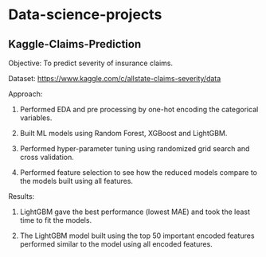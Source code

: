 # Data-science-projects

## Kaggle-Claims-Prediction 

Objective: To predict severity of insurance claims.

Dataset: https://www.kaggle.com/c/allstate-claims-severity/data

Approach:

1. Performed EDA and pre processing by one-hot encoding the categorical variables. 

2. Built ML models using Random Forest, XGBoost and LightGBM. 

3. Performed hyper-parameter tuning using randomized grid search and cross validation. 

4. Performed feature selection to see how the reduced models compare to the models built using all features. 

Results: 

1. LightGBM gave the best performance (lowest MAE) and took the least time to fit the models. 

2. The LightGBM model built using the top 50 important encoded features performed similar to the model using all encoded features.   
